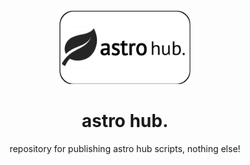 <div align="center">
  <img width="210em" height="auto" src="astro.png" alt="logo" border="0">
</div>
<h1 align="center">
  <b>astro hub.</b>
</h1>
<p align="center">
repository for publishing astro hub scripts, nothing else!
</p>
  <br/>
